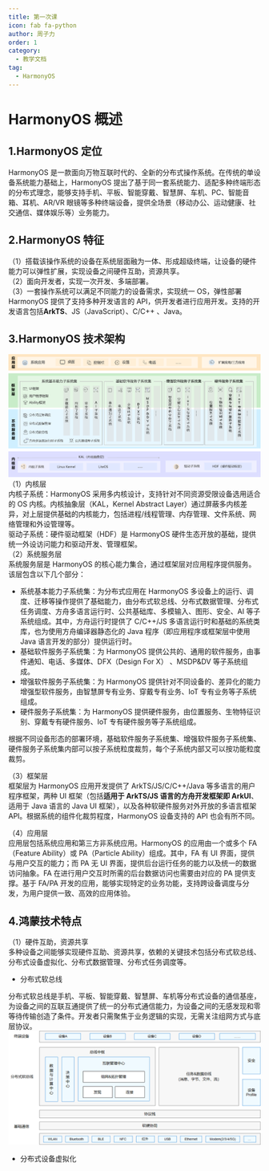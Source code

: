 ```yaml
---
title: 第一次课
icon: fab fa-python
author: 周子力
order: 1
category:
  - 教学文档
tag:
  - HarmonyOS
---
```


# HarmonyOS 概述

## 1.HarmonyOS 定位

HarmonyOS 是一款面向万物互联时代的、全新的分布式操作系统。在传统的单设备系统能力基础上，HarmonyOS 提出了基于同一套系统能力、适配多种终端形态的分布式理念，能够支持手机、平板、智能穿戴、智慧屏、车机、PC、智能音箱、耳机、AR/VR 眼镜等多种终端设备，提供全场景（移动办公、运动健康、社交通信、媒体娱乐等）业务能力。

## 2.HarmonyOS 特征

（1）搭载该操作系统的设备在系统层面融为一体、形成超级终端，让设备的硬件能力可以弹性扩展，实现设备之间硬件互助，资源共享。  
（2）面向开发者，实现一次开发、多端部署。  
（3）一套操作系统可以满足不同能力的设备需求，实现统一 OS，弹性部署  
HarmonyOS 提供了支持多种开发语言的 API，供开发者进行应用开发。支持的开发语言包括**ArkTS**、JS（JavaScript）、C/C++ 、Java。

## 3.HarmonyOS 技术架构

![picture 0](../../../images/69e5ec563c3a2b9ecec4d05082ea3f58c5c54b436c2e9e8cc6b9e935a4b4eb5a.png)  
（1）内核层  
内核子系统：HarmonyOS 采用多内核设计，支持针对不同资源受限设备选用适合的 OS 内核。内核抽象层（KAL，Kernel Abstract Layer）通过屏蔽多内核差异，对上层提供基础的内核能力，包括进程/线程管理、内存管理、文件系统、网络管理和外设管理等。  
驱动子系统：硬件驱动框架（HDF）是 HarmonyOS 硬件生态开放的基础，提供统一外设访问能力和驱动开发、管理框架。  
（2）系统服务层  
系统服务层是 HarmonyOS 的核心能力集合，通过框架层对应用程序提供服务。该层包含以下几个部分：

- 系统基本能力子系统集：为分布式应用在 HarmonyOS 多设备上的运行、调度、迁移等操作提供了基础能力，由分布式软总线、分布式数据管理、分布式任务调度、方舟多语言运行时、公共基础库、多模输入、图形、安全、AI 等子系统组成。其中，方舟运行时提供了 C/C++/JS 多语言运行时和基础的系统类库，也为使用方舟编译器静态化的 Java 程序（即应用程序或框架层中使用 Java 语言开发的部分）提供运行时。
- 基础软件服务子系统集：为 HarmonyOS 提供公共的、通用的软件服务，由事件通知、电话、多媒体、DFX（Design For X） 、MSDP&DV 等子系统组成。
- 增强软件服务子系统集：为 HarmonyOS 提供针对不同设备的、差异化的能力增强型软件服务，由智慧屏专有业务、穿戴专有业务、IoT 专有业务等子系统组成。
- 硬件服务子系统集：为 HarmonyOS 提供硬件服务，由位置服务、生物特征识别、穿戴专有硬件服务、IoT 专有硬件服务等子系统组成。

根据不同设备形态的部署环境，基础软件服务子系统集、增强软件服务子系统集、硬件服务子系统集内部可以按子系统粒度裁剪，每个子系统内部又可以按功能粒度裁剪。

（3）框架层  
框架层为 HarmonyOS 应用开发提供了 ArkTS/JS/C/C++/Java 等多语言的用户程序框架，两种 UI 框架（包括**适用于 ArkTS/JS 语言的方舟开发框架即 ArkUI**、适用于 Java 语言的 Java UI 框架），以及各种软硬件服务对外开放的多语言框架 API。根据系统的组件化裁剪程度，HarmonyOS 设备支持的 API 也会有所不同。

（4）应用层  
应用层包括系统应用和第三方非系统应用。HarmonyOS 的应用由一个或多个 FA（Feature Ability）或 PA（Particle Ability）组成。其中，FA 有 UI 界面，提供与用户交互的能力；而 PA 无 UI 界面，提供后台运行任务的能力以及统一的数据访问抽象。FA 在进行用户交互时所需的后台数据访问也需要由对应的 PA 提供支撑。基于 FA/PA 开发的应用，能够实现特定的业务功能，支持跨设备调度与分发，为用户提供一致、高效的应用体验。

## 4.鸿蒙技术特点

（1）硬件互助，资源共享  
多种设备之间能够实现硬件互助、资源共享，依赖的关键技术包括分布式软总线、分布式设备虚拟化、分布式数据管理、分布式任务调度等。

- 分布式软总线

分布式软总线是手机、平板、智能穿戴、智慧屏、车机等分布式设备的通信基座，为设备之间的互联互通提供了统一的分布式通信能力，为设备之间的无感发现和零等待传输创造了条件。开发者只需聚焦于业务逻辑的实现，无需关注组网方式与底层协议。  
![picture 1](../../../images/5cf0caaed3e9123dcc6a558b0ca6140a1039391fe85782a04874b201f94e9f9d.png)

- 分布式设备虚拟化

